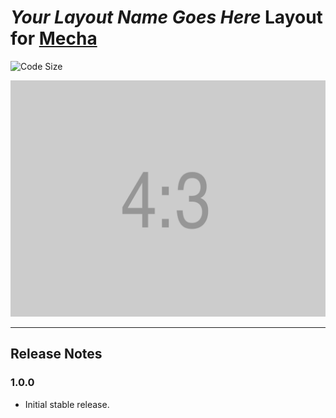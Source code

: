 _Your Layout Name Goes Here_ Layout for [Mecha](https://github.com/mecha-cms/mecha)
===================================================================================

![Code Size](https://img.shields.io/github/languages/code-size/mecha-cms/y?color=%23444&style=for-the-badge)

![Your Layout Name Goes Here](/index.png)

---

Release Notes
-------------

### 1.0.0

 - Initial stable release.
